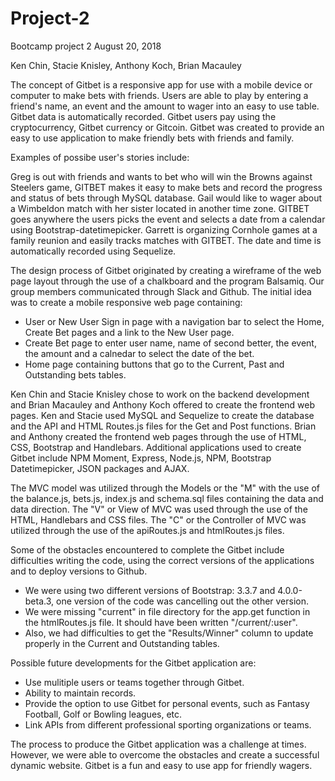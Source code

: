 # Project-2

Bootcamp project 2
August 20, 2018

Ken Chin, Stacie Knisley, Anthony Koch, Brian Macauley



The concept of Gitbet is a responsive app for use with a mobile device or computer to make bets with friends. Users are able to play by entering a friend's name, an event and the amount to wager into an easy to use table. Gitbet data is automatically recorded. Gitbet users pay using the cryptocurrency, Gitbet currency or Gitcoin. Gitbet was created to provide an easy to use application to make friendly bets with friends and family.


Examples of possibe user's stories include:

Greg is out with friends and wants to bet who will win the Browns against Steelers game, GITBET makes it easy to make bets and record the progress and status of bets through MySQL database. Gail would like to wager about a Wimbeldon match with her sister located in another time zone. GITBET goes anywhere the users picks the event and selects a date from a calendar using Bootstrap-datetimepicker. Garrett is organizing Cornhole games at a family reunion and easily tracks matches with GITBET. The date and time is automatically recorded using Sequelize.


The design process of Gitbet originated by creating a wireframe of the web page layout through the use of a chalkboard and the program Balsamiq. Our group members communicated through Slack and Github. The initial idea was to create a mobile responsive web page containing:
- User or New User Sign in page with a navigation bar to select the Home, Create Bet pages and a link to the New User page.
- Create Bet page to enter user name, name of second better, the event, the amount and a calnedar to select the date of the bet.
- Home page containing buttons that go to the Current, Past and Outstanding bets tables.


Ken Chin and Stacie Knisley chose to work on the backend development and Brian Macauley and Anthony Koch offered to create the frontend web pages. Ken and Stacie used MySQL and Sequelize to create the database and the API and HTML Routes.js files for the Get and Post functions. Brian and Anthony created the frontend web pages through the use of HTML, CSS, Bootstrap and Handlebars. Additional applications used to create Gitbet include NPM Moment, Express, Node.js, NPM, Bootstrap Datetimepicker, JSON packages and AJAX. 

The MVC model was utilized through the Models or the "M" with the use of the balance.js, bets.js, index.js and schema.sql files containing the data and data direction. The "V" or View of MVC was used through the use of the HTML, Handlebars and CSS files. The "C" or the Controller of MVC was utilized through the use of the apiRoutes.js and htmlRoutes.js files.


Some of the obstacles encountered to complete the Gitbet include difficulties writing the code, using the correct versions of the applications and to deploy versions to Github. 
- We were using two different versions of Bootstrap: 3.3.7 and 4.0.0-beta.3, one version of the code was cancelling out the other version. 
- We were missing "current" in file directory for the app.get function in the htmlRoutes.js file. It should have been written "/current/:user".
- Also, we had difficulties to get the "Results/Winner" column to update properly in the Current and Outstanding tables.


Possible future developments for the Gitbet application are:
- Use mulitiple users or teams together through Gitbet.
- Ability to maintain records.
- Provide the option to use Gitbet for personal events, such as Fantasy Football, Golf or Bowling leagues, etc.
- Link APIs from different professional sporting organizations or teams.

The process to produce the Gitbet application was a challenge at times. However, we were able to overcome the obstacles and create a successful dynamic website. Gitbet is a fun and easy to use app for friendly wagers.